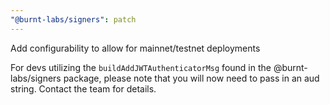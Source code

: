 ```yaml
---
"@burnt-labs/signers": patch
---
```


Add configurability to allow for mainnet/testnet deployments

For devs utilizing the `buildAddJWTAuthenticatorMsg` found in the @burnt-labs/signers package, please note that you will now need to pass in an aud string. Contact the team for details.
